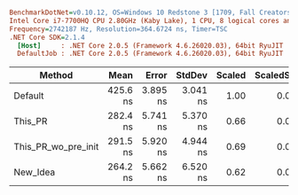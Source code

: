 ``` ini

BenchmarkDotNet=v0.10.12, OS=Windows 10 Redstone 3 [1709, Fall Creators Update] (10.0.16299.248)
Intel Core i7-7700HQ CPU 2.80GHz (Kaby Lake), 1 CPU, 8 logical cores and 4 physical cores
Frequency=2742187 Hz, Resolution=364.6724 ns, Timer=TSC
.NET Core SDK=2.1.4
  [Host]     : .NET Core 2.0.5 (Framework 4.6.26020.03), 64bit RyuJIT
  DefaultJob : .NET Core 2.0.5 (Framework 4.6.26020.03), 64bit RyuJIT


```
|              Method |     Mean |    Error |   StdDev | Scaled | ScaledSD |
|-------------------- |---------:|---------:|---------:|-------:|---------:|
|             Default | 425.6 ns | 3.895 ns | 3.041 ns |   1.00 |     0.00 |
|             This_PR | 282.4 ns | 5.741 ns | 5.370 ns |   0.66 |     0.01 |
| This_PR_wo_pre_init | 291.5 ns | 5.920 ns | 4.944 ns |   0.69 |     0.01 |
|            New_Idea | 264.2 ns | 5.662 ns | 6.520 ns |   0.62 |     0.02 |
